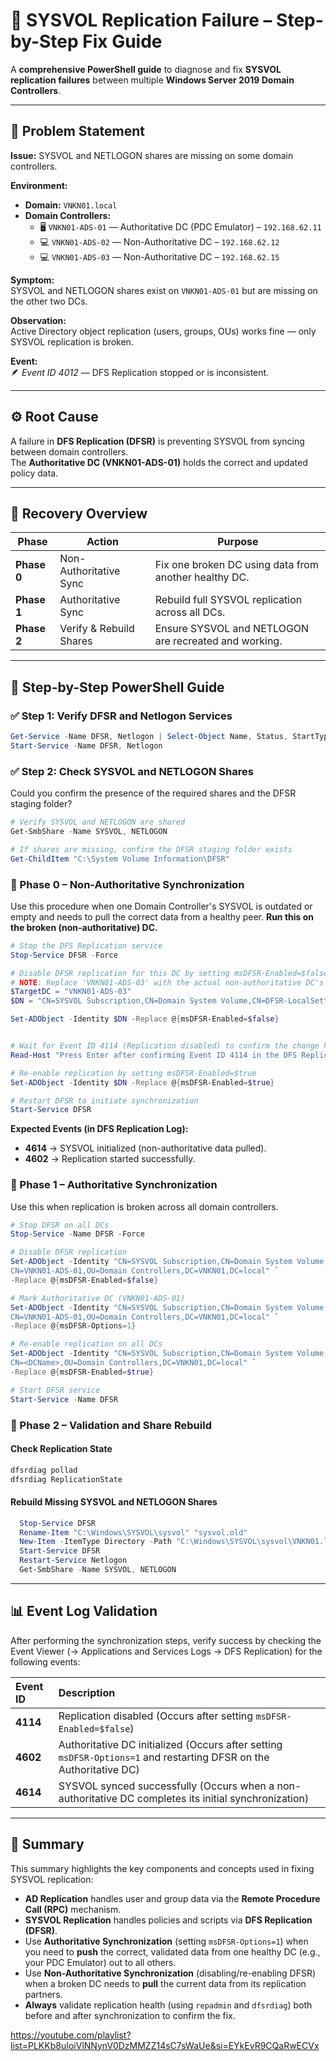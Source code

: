 # 🧭 SYSVOL Replication Failure – Step-by-Step Fix Guide

A **comprehensive PowerShell guide** to diagnose and fix **SYSVOL replication failures** between multiple **Windows Server 2019 Domain Controllers**.

---

## 🧩 Problem Statement

**Issue:** SYSVOL and NETLOGON shares are missing on some domain controllers.  

**Environment:**
- **Domain:** `VNKN01.local`
- **Domain Controllers:**
  - 🖥️ `VNKN01-ADS-01` — Authoritative DC (PDC Emulator) – `192.168.62.11`
  - 💻 `VNKN01-ADS-02` — Non-Authoritative DC – `192.168.62.12`
  - 💻 `VNKN01-ADS-03` — Non-Authoritative DC – `192.168.62.15`

**Symptom:**  
SYSVOL and NETLOGON shares exist on `VNKN01-ADS-01` but are missing on the other two DCs.  

**Observation:**  
Active Directory object replication (users, groups, OUs) works fine — only SYSVOL replication is broken.  

**Event:**  
🪶 *Event ID 4012* — DFS Replication stopped or is inconsistent.

---

## ⚙️ Root Cause

A failure in **DFS Replication (DFSR)** is preventing SYSVOL from syncing between domain controllers.  
The **Authoritative DC (VNKN01-ADS-01)** holds the correct and updated policy data.

---

## 🚀 Recovery Overview

| Phase | Action | Purpose |
|-------|---------|----------|
| **Phase 0** | Non-Authoritative Sync | Fix one broken DC using data from another healthy DC. |
| **Phase 1** | Authoritative Sync | Rebuild full SYSVOL replication across all DCs. |
| **Phase 2** | Verify & Rebuild Shares | Ensure SYSVOL and NETLOGON are recreated and working. |

---

## 🧰 Step-by-Step PowerShell Guide

### ✅ Step 1: Verify DFSR and Netlogon Services

```powershell
Get-Service -Name DFSR, Netlogon | Select-Object Name, Status, StartType
Start-Service -Name DFSR, Netlogon
```
### **✅ Step 2: Check SYSVOL and NETLOGON Shares**

Could you confirm the presence of the required shares and the DFSR staging folder?

```powershell
# Verify SYSVOL and NETLOGON are shared
Get-SmbShare -Name SYSVOL, NETLOGON

# If shares are missing, confirm the DFSR staging folder exists
Get-ChildItem "C:\System Volume Information\DFSR"
```


### **🔄 Phase 0 – Non-Authoritative Synchronization**

Use this procedure when one Domain Controller's SYSVOL is outdated or empty and needs to pull the correct data from a healthy peer. **Run this on the broken (non-authoritative) DC.**

```powershell
# Stop the DFS Replication service
Stop-Service DFSR -Force

# Disable DFSR replication for this DC by setting msDFSR-Enabled=$false
# NOTE: Replace 'VNKN01-ADS-03' with the actual non-authoritative DC's name
$TargetDC = "VNKN01-ADS-03" 
$DN = "CN=SYSVOL Subscription,CN=Domain System Volume,CN=DFSR-LocalSettings,CN=$TargetDC,OU=Domain Controllers,DC=VNKN01,DC=local"

Set-ADObject -Identity $DN -Replace @{msDFSR-Enabled=$false}


# Wait for Event ID 4114 (Replication disabled) to confirm the change has replicated.
Read-Host "Press Enter after confirming Event ID 4114 in the DFS Replication logs."

# Re-enable replication by setting msDFSR-Enabled=$true
Set-ADObject -Identity $DN -Replace @{msDFSR-Enabled=$true}

# Restart DFSR to initiate synchronization
Start-Service DFSR
```
**Expected Events (in DFS Replication Log):**

* **4614** $\to$ SYSVOL initialized (non-authoritative data pulled).
* **4602** $\to$ Replication started successfully.

### **🔑 Phase 1 – Authoritative Synchronization**

Use this when replication is broken across all domain controllers.

```powershell
# Stop DFSR on all DCs
Stop-Service -Name DFSR -Force

# Disable DFSR replication
Set-ADObject -Identity "CN=SYSVOL Subscription,CN=Domain System Volume,CN=DFSR-LocalSettings,
CN=VNKN01-ADS-01,OU=Domain Controllers,DC=VNKN01,DC=local" `
-Replace @{msDFSR-Enabled=$false}

# Mark Authoritative DC (VNKN01-ADS-01)
Set-ADObject -Identity "CN=SYSVOL Subscription,CN=Domain System Volume,CN=DFSR-LocalSettings,
CN=VNKN01-ADS-01,OU=Domain Controllers,DC=VNKN01,DC=local" `
-Replace @{msDFSR-Options=1}

# Re-enable replication on all DCs
Set-ADObject -Identity "CN=SYSVOL Subscription,CN=Domain System Volume,CN=DFSR-LocalSettings,
CN=<DCName>,OU=Domain Controllers,DC=VNKN01,DC=local" `
-Replace @{msDFSR-Enabled=$true}

# Start DFSR service
Start-Service -Name DFSR

```
### **🧮 Phase 2 – Validation and Share Rebuild**
  #### Check Replication State
  ```powershell
  dfsrdiag pollad
  dfsrdiag ReplicationState
  ```
  #### Rebuild Missing SYSVOL and NETLOGON Shares
  ```powershell
    Stop-Service DFSR
    Rename-Item "C:\Windows\SYSVOL\sysvol" "sysvol.old"
    New-Item -ItemType Directory -Path "C:\Windows\SYSVOL\sysvol\VNKN01.local"
    Start-Service DFSR
    Restart-Service Netlogon
    Get-SmbShare -Name SYSVOL, NETLOGON

  ```
---

## **📊 Event Log Validation**

After performing the synchronization steps, verify success by checking the Event Viewer ($\to$ Applications and Services Logs $\to$ DFS Replication) for the following events:

| Event ID | Description |
|:---------|:------------|
| **4114** | Replication disabled (Occurs after setting `msDFSR-Enabled=$false`) |
| **4602** | Authoritative DC initialized (Occurs after setting `msDFSR-Options=1` and restarting DFSR on the Authoritative DC) |
| **4614** | SYSVOL synced successfully (Occurs when a non-authoritative DC completes its initial synchronization) |

---

## **🧠 Summary**

This summary highlights the key components and concepts used in fixing SYSVOL replication:

* **AD Replication** handles user and group data via the **Remote Procedure Call (RPC)** mechanism.
* **SYSVOL Replication** handles policies and scripts via **DFS Replication (DFSR)**.
* Use **Authoritative Synchronization** (setting `msDFSR-Options=1`) when you need to **push** the correct, validated data from one healthy DC (e.g., your PDC Emulator) out to all others.
* Use **Non-Authoritative Synchronization** (disabling/re-enabling DFSR) when a broken DC needs to **pull** the current data from its replication partners.
* **Always** validate replication health (using `repadmin` and `dfsrdiag`) both before and after synchronization to confirm the fix.

https://youtube.com/playlist?list=PLKKb8uIoiVlNNynV0DzMMZZ14sC7sWaUe&si=EYkEvR9CQaRwECVx
